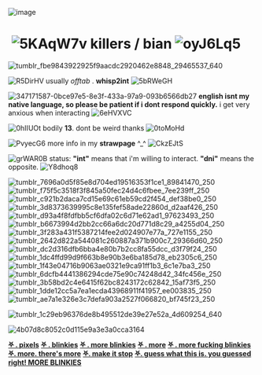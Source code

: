 
![image](https://github.com/killerpresence/killerpresence/assets/144563947/bed69861-7bd5-44a8-a3e5-4a2ea0f830c2)


# ‎ ‎ ‎ ‎ ‎ ‎ ‎ ‎ ‎  ‎‎ ‎‎ ‎ ‎ ‎ ‎ ‎ ‎ ‎ ‎ ‎ ‎‎ ‎ ‎ ‎ ‎ ‎ ‎  ‎ ‎ ‎ ‎ ‎ ‎‎ ‎ ‎  ‎ ‎ ‎ ‎ ‎ ‎ ‎ ‎ ‎ ‎![5KAqW7v](https://github.com/killerpresence/killerpresence/assets/144563947/634096ee-8c60-4af1-a72d-1f12a9cf5c17) killers / bian ![oyJ6Lq5](https://github.com/killerpresence/killerpresence/assets/144563947/aeede484-c5e0-4232-9769-d75ff43dd2a0)

 ![tumblr_fbe9843922925f9aacdc2920462e8848_29465537_640](https://github.com/user-attachments/assets/46f073e8-9f1a-4485-b501-9d02fb528084)


‎![R5DirHV](https://github.com/killerpresence/killerpresence/assets/144563947/0ac0d7d2-83bc-4382-bd23-3923d5aeb77e) usually *offtab* . **whisp2int** ![5bRWeGH](https://github.com/killerpresence/killerpresence/assets/144563947/1ecdfe35-a6d0-4001-ace8-fc248f9ce4e6)


![347171587-0bce97e5-8e3f-433a-97a9-093b6566db27](https://github.com/killerpresence/killerpresence/assets/144563947/ac2faea9-77df-48fb-baf5-3bd44fd98590) **english isnt my native language, so please be patient if i dont respond quickly.** i get very anxious when interacting ![6eHVXVC](https://github.com/killerpresence/killerpresence/assets/144563947/9f305681-adee-407d-8ef6-6ebb4517883c)

![0hIIUOt](https://github.com/killerpresence/killerpresence/assets/144563947/5473fe09-4512-487d-a2e2-c2db32d8217a) bodily **13**. dont be weird thanks ![0toMoHd](https://github.com/killerpresence/killerpresence/assets/144563947/2a95db7e-3caa-4bca-8e92-b3ba3828b08f)

![PvyecG6](https://github.com/killerpresence/killerpresence/assets/144563947/c44ea9f1-527a-4a53-8f8f-b22ee460b059) more info in my **strawpage** ^_^ ![CkzEJtS](https://github.com/killerpresence/killerpresence/assets/144563947/3bebd53c-6f2b-4cb2-90a2-efe65454e9bd)

![grWAR0B](https://github.com/user-attachments/assets/c0dceb7d-e2b2-40bd-a80e-16f821a46735) status: **"int"** means that i'm willing to interact. **"dni"** means the opposite. ![Y8dhoq8](https://github.com/user-attachments/assets/f518b848-d034-49ad-879a-a8b442de45a2)

![tumblr_7696a0d5f85e8d704ed19516353f1ce1_89841470_250](https://github.com/user-attachments/assets/fb7de421-fb21-43dc-b995-372ee0b09aa2)![tumblr_f75f5c3518f3f845a50fec24d4c6fbee_7ee239ff_250](https://github.com/user-attachments/assets/ef959ec5-7fc1-4d6c-9a80-1b007bb69ab1)![tumblr_c921b2daca7cd15e69c61eb59cd2f454_def38be0_250](https://github.com/user-attachments/assets/48595a03-29b5-4e22-86ad-94daf632d91f)![tumblr_3d8373639995c8e135fef58ade22860d_d2aaf426_250](https://github.com/user-attachments/assets/15799e20-a40c-43c5-9b68-5ed80ec79da8)![tumblr_d93a4f8fdfbb5cf6dfa02c6d71e62ad1_97623493_250](https://github.com/user-attachments/assets/394bb0f2-7e65-474b-b653-177a6f2cbd96)![tumblr_b6673994d2bb2cc66a6dc20d771d8c29_a4255d04_250](https://github.com/user-attachments/assets/a781e40a-1a66-488e-a634-3fab1b8abe57)![tumblr_3f283a431f5387214fee2d024907e77a_727e1155_250](https://github.com/user-attachments/assets/07ae85f1-97fc-4e29-a999-a2bf92039859)![tumblr_2642d822a544081c260887a371b900c7_29366d60_250](https://github.com/user-attachments/assets/0a317e47-ba83-400e-a668-5a214a2ee6dc)![tumblr_dc2d316dfb6bba4e80b7b2cc8fa55dcc_d3f79f24_250](https://github.com/user-attachments/assets/7a9fbc03-f346-411e-802d-5f1b5e790010)![tumblr_1dc4ffd99d9f663b8e90b3e6ba185d78_eb2305c6_250](https://github.com/user-attachments/assets/b2d95cec-1aa1-41b1-8dd7-23c2d13a0827)![tumblr_1f43e04716b9063ae0321e9ca91ff1b3_6c1e7ba3_250](https://github.com/user-attachments/assets/e182a506-b59f-44a3-9f8c-6b809bbc7d4d)![tumblr_6dcfb4441386294cde75e90c74248d42_34fc456e_250](https://github.com/user-attachments/assets/ac370569-8da4-4a44-8476-63cf783dce95)![tumblr_3b58bd2c4e6415f62bc8243172c62842_15af73f5_250](https://github.com/user-attachments/assets/74d6cbf4-9251-4277-8b64-48cab735d83d)![tumblr_1dde12cc5a7ea1ecda43968911f41957_ee003835_250](https://github.com/user-attachments/assets/eb325032-7856-4d08-a713-612233c2d770)![tumblr_ae7a1e326e3c7defa903a2527f066820_bf745f23_250](https://github.com/user-attachments/assets/198c8179-41e4-42a5-a1d6-71ab7c9e4ef9)















 ![tumblr_1c29eb96376de8b495512de39e27e52a_4d609254_640](https://github.com/user-attachments/assets/e5bec778-8250-41f1-bc25-5ebb403bbf39)


 ![4b07d8c8052c0d115e9a3e3a0cca3164](https://github.com/killerpresence/killerpresence/assets/144563947/397cbef7-58d2-4c31-a46b-f836bd2116e9)


‎[**⛧ . pixels**](https://sadthemes.tumblr.com/smolpxl) [**⛧ . blinkies**](https://dudepilled.tumblr.com/post/738575648217612288/postal-centric-blinkies) [**⛧ . more blinkies**](https://www.tumblr.com/engravedlives/748148000458719232/misc-red-graphics-blinkies) [**⛧ . more**](https://www.tumblr.com/dudepilled/738643177655943168/have-more-postal-blinkies-bitches?source=share) [**⛧ . more fucking blinkies**](https://www.tumblr.com/putrefyingcorpse/740150097608884224) [**⛧. more. there's more**](https://www.tumblr.com/cemetery-grl/756214283688443904/postal-themed) [**⛧. make it stop**](https://dudepilled.tumblr.com/post/738912907648204800/blinkie-time-3-ft-some-civvie-ones-d?is_related_post=1) [**⛧. guess what this is. you guessed right! MORE BLINKIES**](https://dudepilled.tumblr.com/post/738720912780771328/3-also-doing-variants-of-ones-i-already-posted?is_related_post=1)




